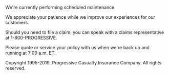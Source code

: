 We're currently performing scheduled maintenance

We appreciate your patience while we improve our experiences for our customers.

Should you need to file a claim, you can speak with a claims representative at 1-800-PROGRESSIVE.

Please quote or service your policy with us when we're back up and running at 7:00 a.m. ET.

Copyright 1995-2019. Progressive Casualty Insurance Company. All rights reserved.